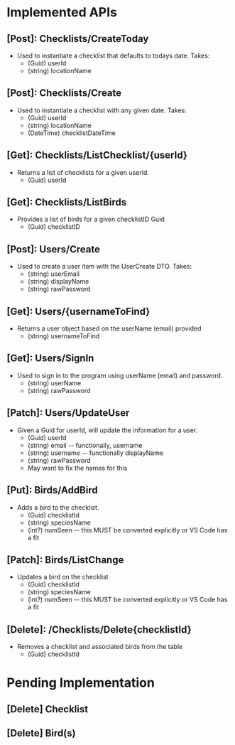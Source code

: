 # Implemented APIs

## [Post]: Checklists/CreateToday
- Used to instantiate a checklist that defaults to todays date. Takes:
    - (Guid) userId
    - (string) locationName

## [Post]: Checklists/Create
- Used to instantiate a checklist with any given date. Takes:
    - (Guid) userId
    - (string) locationName
    - (DateTime) checklistDateTime

## [Get]: Checklists/ListChecklist/{userId}
- Returns a list of checklists for a given userId.
    - (Guid) userId

## [Get]: Checklists/ListBirds
- Provides a list of birds for a given checklistID Guid
    - (Guid) checklistID

## [Post]: Users/Create
- Used to create a user item with the UserCreate DTO. Takes:
    - (string) userEmail
    - (string) displayName
    - (string) rawPassword

## [Get]: Users/{usernameToFind}
- Returns a user object based on the userName (email) provided
    - (string) usernameToFind

## [Get]: Users/SignIn
- Used to sign in to the program using userName (email) and password.
    - (string) userName
    - (string) rawPassword

## [Patch]: Users/UpdateUser
- Given a Guid for userId, will update the information for a user.
    - (Guid) userId
    - (string) email -- functionally, username
    - (string) username -- functionally displayName
    - (string) rawPassword
    - May want to fix the names for this

## [Put]: Birds/AddBird
- Adds a bird to the checklist.
    - (Guid) checklistId
    - (string) speciesName
    - (int?) numSeen -- this MUST be converted explicitly or VS Code has a fit

## [Patch]: Birds/ListChange
- Updates a bird on the checklist
    - (Guid) checklistId
    - (string) speciesName
    - (int?) numSeen -- this MUST be converted explicitly or VS Code has a fit

## [Delete]: /Checklists/Delete{checklistId}
- Removes a checklist and associated birds from the table
    - (Guid) checklistId

# Pending Implementation

## [Delete] Checklist
## [Delete] Bird(s)

